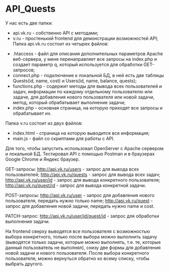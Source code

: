 # API_Quests
У нас есть две папки:
- api.vk.ru - собственно API с методами;
- v.ru - простенький frontend для демонстрации возможностей API;
Папка api.vk.ru состоит из четырех файлов:
* .htaccess - файл для описания дополнительных параметров Apache веб-сервера, у меня перенаправляет все запросы на index.php и создает параметр q, который используется для обработки GET-запросов;
* connect.php - подключение к локальной БД, в ней есть две таблицы Quests(id, name, cost) и Users(id, name, balance, quests);
* functions.php - содержит методы для вывода всех пользователей и задач, информации по каждому отдельному пользователю или задаче, для добавления нового пользователя или новой задачи, метод, который обрабатывает выполнение задачи;
* index.php - основная страница, на которую приходят все запросы и обрабатывает их.

Папка v.ru состоит из двух файлов:
- index.html - страница на которую выводится вся информация;
- main.js - файл со скриптами для работы с API.

Для того, чтобы запустить использовал OpenServer с Apache сервером и локальной БД. Тестировал API с помощью Postman и в браузерах Google Chrome и Яндекс браузер.

GET-запросы:
http://api.vk.ru/users - запрос для вывода всех пользователей;
http://api.vk.ru/quests - запрос для вывода всех задач;
http://api.vk.ru/user/id - запрос для вывода конкретного пользователя;
http://api.vk.ru/quest/id - запрос для вывода конкретной задачи.

POST-запросы:
http://api.vk.ru/user - запрос для добавления нового пользователя, передать нужно только name;
http://api.vk.ru/quest - запрос для добавления новой задачи, передать нужно name и cost.

PATCH-запрос:
http://api.vk.ru/user/id/quest/id - запрос для обработки выполнения задачи.

На frontend сверху выводятся все пользователя с возможностью выбора конкретного, только после выбора можно выполнить задачу (выводятся только задачи, которые можно выполнять, т.е. те, которые данный пользователь не выполнял), снизу две формы для добавления новой задачи и нового пользователя. После выбора конкретного пользователя, можно вернуться обратно ко всему списку, чтобы выбрать другого.
